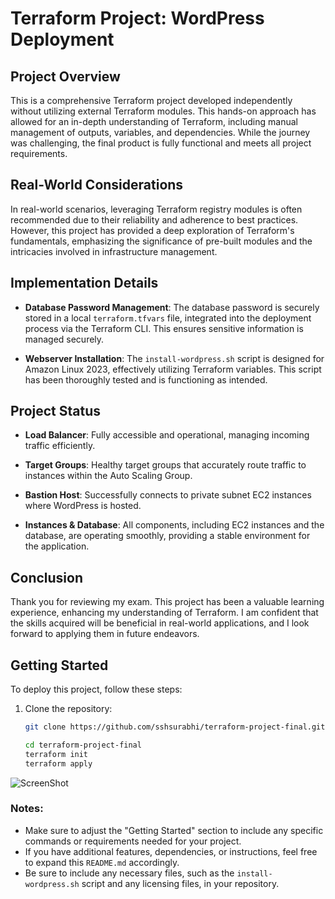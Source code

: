 # Terraform Project: WordPress Deployment

## Project Overview

This is a comprehensive Terraform project developed independently without utilizing external Terraform modules. This hands-on approach has allowed for an in-depth understanding of Terraform, including manual management of outputs, variables, and dependencies. While the journey was challenging, the final product is fully functional and meets all project requirements.

## Real-World Considerations

In real-world scenarios, leveraging Terraform registry modules is often recommended due to their reliability and adherence to best practices. However, this project has provided a deep exploration of Terraform's fundamentals, emphasizing the significance of pre-built modules and the intricacies involved in infrastructure management.

## Implementation Details

- **Database Password Management**: The database password is securely stored in a local `terraform.tfvars` file, integrated into the deployment process via the Terraform CLI. This ensures sensitive information is managed securely.

- **Webserver Installation**: The `install-wordpress.sh` script is designed for Amazon Linux 2023, effectively utilizing Terraform variables. This script has been thoroughly tested and is functioning as intended.

## Project Status

- **Load Balancer**: Fully accessible and operational, managing incoming traffic efficiently.

- **Target Groups**: Healthy target groups that accurately route traffic to instances within the Auto Scaling Group.

- **Bastion Host**: Successfully connects to private subnet EC2 instances where WordPress is hosted.

- **Instances & Database**: All components, including EC2 instances and the database, are operating smoothly, providing a stable environment for the application.

## Conclusion

Thank you for reviewing my exam. This project has been a valuable learning experience, enhancing my understanding of Terraform. I am confident that the skills acquired will be beneficial in real-world applications, and I look forward to applying them in future endeavors.

## Getting Started

To deploy this project, follow these steps:

1. Clone the repository:
   ```bash
   git clone https://github.com/sshsurabhi/terraform-project-final.git

   cd terraform-project-final
   terraform init
   terraform apply
   
![ScreenShot](Images-Implemented/terraform-1.png)
### Notes:
- Make sure to adjust the "Getting Started" section to include any specific commands or requirements needed for your project.
- If you have additional features, dependencies, or instructions, feel free to expand this `README.md` accordingly.
- Be sure to include any necessary files, such as the `install-wordpress.sh` script and any licensing files, in your repository.